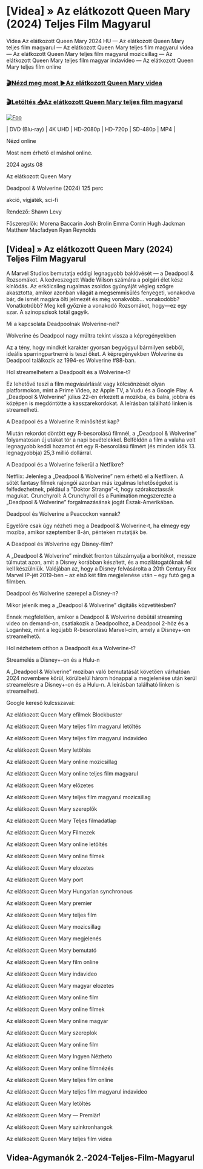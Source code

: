 <h1 tabindex="-1" class="heading-element" dir="auto">[Videa] » Az elátkozott Queen Mary (2024) Teljes Film Magyarul </h1>

Videa Az elátkozott Queen Mary 2024 HU — Az elátkozott Queen Mary teljes film magyarul — Az elátkozott Queen Mary teljes film magyarul videa — Az elátkozott Queen Mary teljes film magyarul mozicsillag — Az elátkozott Queen Mary teljes film magyar indavideo — Az elátkozott Queen Mary teljes film online

<h3><a href="https://dmov.fun/hu/movie/977013/haunting-of-the-queen-mary-gityub" rel="nofollow">🎬Nézd meg most ►Az elátkozott Queen Mary videa</a></h3>

<h3><a href="https://dmov.fun/hu/movie/977013/haunting-of-the-queen-mary-gityub" rel="nofollow">🎬Letöltés 📥Az elátkozott Queen Mary teljes film magyarul</a></h3>

<a href="https://dmov.fun/hu/movie/977013/haunting-of-the-queen-mary-gityub" rel="nofollow"><img src="https://camo.githubusercontent.com/917e6ed5c302499242165dcc02bdbce85c075fd21b35918eb9c0b771855261b8/68747470733a2f2f7374617469632e7769787374617469632e636f6d2f6d656469612f6232343966395f61646163386637306662336634356238383639313639366337376465313866337e6d76322e676966" alt="Foo" style="max-width: 100%;"></a>


| DVD (Blu-ray) | 4K UHD | HD-2080p | HD-720p | SD-480p | MP4 |

Nézd online

Most nem érhető el máshol online.

2024 agsts 08

Az elátkozott Queen Mary

Deadpool & Wolverine (2024) 125 perc

akció, vígjáték, sci-fi

Rendező: Shawn Levy

Főszereplők: Morena Baccarin Josh Brolin Emma Corrin Hugh Jackman Matthew Macfadyen Ryan Reynolds

## [Videa] » Az elátkozott Queen Mary (2024) Teljes Film Magyarul

A Marvel Studios bemutatja eddigi legnagyobb baklövését — a Deadpool & Rozsomákot. A kedveszegett Wade Wilson számára a polgári élet kész kínlódás. Az erkölcsileg rugalmas zsoldos gyúnyáját végleg szögre akasztotta, amikor azonban világát a megsemmisülés fenyegeti, vonakodva bár, de ismét magára ölti jelmezét és még vonakvóbb... vonakodóbb? Vonatkotróbb? Meg kell győznie a vonakodó Rozsomákot, hogy—ez egy szar. A szinopszisok totál gagyik.

Mi a kapcsolata Deadpoolnak Wolverine-nel?

Wolverine és Deadpool nagy múltra tekint vissza a képregényekben

Az a tény, hogy mindkét karakter gyorsan begyógyul bármilyen sebből, ideális sparringpartnerré is teszi őket. A képregényekben Wolverine és Deadpool találkozik az 1994-es Wolverine #88-ban.

Hol streamelhetem a Deadpoolt és a Wolverine-t?

Ez lehetővé teszi a film megvásárlását vagy kölcsönzését olyan platformokon, mint a Prime Video, az Apple TV, a Vudu és a Google Play. A „Deadpool & Wolverine” július 22-én érkezett a mozikba, és balra, jobbra és középen is megdöntötte a kasszarekordokat. A leírásban található linken is streamelheti.

A Deadpool és a Wolverine R minősítést kap?

Miután rekordot döntött egy R-besorolású filmnél, a „Deadpool & Wolverine” folyamatosan új utakat tör a napi bevételekkel. Belföldön a film a valaha volt legnagyobb keddi hozamot ért egy R-besorolású filmért (és minden idők 13. legnagyobbja) 25,3 millió dollárral.

A Deadpool és a Wolverine felkerül a Netflixre?

Netflix: Jelenleg a „Deadpool & Wolverine” nem érhető el a Netflixen. A sötét fantasy filmek rajongói azonban más izgalmas lehetőségeket is felfedezhetnek, például a "Doktor Strange"-t, hogy szórakoztassák magukat. Crunchyroll: A Crunchyroll és a Funimation megszerezte a „Deadpool & Wolverine” forgalmazásának jogát Észak-Amerikában.

Deadpool és Wolverine a Peacockon vannak?

Egyelőre csak úgy nézheti meg a Deadpool & Wolverine-t, ha elmegy egy moziba, amikor szeptember 8-án, pénteken mutatják be.

A Deadpool és Wolverine egy Disney-film?

A „Deadpool & Wolverine” mindkét fronton túlszárnyalja a borítékot, messze túlmutat azon, amit a Disney korábban készített, és a mozilátogatóknak fel kell készülniük. Valójában az, hogy a Disney felvásárolta a 20th Century Fox Marvel IP-jét 2019-ben – az első két film megjelenése után – egy futó geg a filmben.

Deadpool és Wolverine szerepel a Disney-n?

Mikor jelenik meg a „Deadpool & Wolverine” digitális közvetítésben?

Ennek megfelelően, amikor a Deadpool & Wolverine debütál streaming video on demand-on, csatlakozik a Deadpoolhoz, a Deadpool 2-höz és a Loganhez, mint a legújabb R-besorolású Marvel-cím, amely a Disney+-on streamelhető.

Hol nézhetem otthon a Deadpoolt és a Wolverine-t?

Streamelés a Disney+-on és a Hulu-n

A „Deadpool & Wolverine” moziban való bemutatását követően várhatóan 2024 novembere körül, körülbelül három hónappal a megjelenése után kerül streamelésre a Disney+-on és a Hulu-n. A leírásban található linken is streamelheti.

Google kereső kulcsszavai:

Az elátkozott Queen Mary efilmek Blockbuster

Az elátkozott Queen Mary teljes film magyarul letöltés

Az elátkozott Queen Mary teljes film magyarul indavideo

Az elátkozott Queen Mary letöltés

Az elátkozott Queen Mary online mozicsillag

Az elátkozott Queen Mary online teljes film magyarul

Az elátkozott Queen Mary előzetes

Az elátkozott Queen Mary teljes film magyarul mozicsillag

Az elátkozott Queen Mary szereplők

Az elátkozott Queen Mary Teljes filmadatlap

Az elátkozott Queen Mary Filmezek

Az elátkozott Queen Mary online letöltés

Az elátkozott Queen Mary online filmek

Az elátkozott Queen Mary elozetes

Az elátkozott Queen Mary port

Az elátkozott Queen Mary Hungarian synchronous

Az elátkozott Queen Mary premier

Az elátkozott Queen Mary teljes film

Az elátkozott Queen Mary mozicsillag

Az elátkozott Queen Mary megjelenés

Az elátkozott Queen Mary bemutató

Az elátkozott Queen Mary film online

Az elátkozott Queen Mary indavideo

Az elátkozott Queen Mary magyar elozetes

Az elátkozott Queen Mary online film

Az elátkozott Queen Mary online filmek

Az elátkozott Queen Mary online magyar

Az elátkozott Queen Mary szereplok

Az elátkozott Queen Mary online film

Az elátkozott Queen Mary Ingyen Nézheto

Az elátkozott Queen Mary online filmnézés

Az elátkozott Queen Mary teljes film online

Az elátkozott Queen Mary teljes film magyarul indavideo

Az elátkozott Queen Mary letöltés

Az elátkozott Queen Mary — Premiär!

Az elátkozott Queen Mary szinkronhangok

Az elátkozott Queen Mary teljes film videa

## Videa-Agymanók 2.-2024-Teljes-Film-Magyarul
